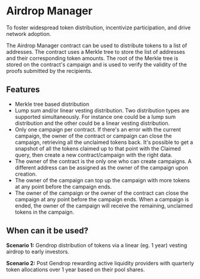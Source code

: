 # Airdrop Manager

To foster widespread token distribution, incentivize participation, and drive network adoption.

The Airdrop Manager contract can be used to distribute tokens to a list of addresses. The contract uses a Merkle tree to 
store the list of addresses and their corresponding token amounts. The root of the Merkle tree is stored on the contract's 
campaign and is used to verify the validity of the proofs submitted by the recipients.

## Features

- Merkle tree based distribution
- Lump sum and/or linear vesting distribution. Two distribution types are supported simultaneously. For instance one 
could be a lump sum distribution and the other could be a linear vesting distribution.
- Only one campaign per contract. If there's an error with the current campaign, the owner of the contract or campaign 
can close the campaign, retrieving all the unclaimed tokens back. It's possible to get a snapshot of all the tokens claimed 
up to that point with the Claimed query, then create a new contract/campaign with the right data.
- The owner of the contract is the only one who can create campaigns. A different address can be assigned as the owner
of the campaign upon creation.
- The owner of the campaign can top up the campaign with more tokens at any point before the campaign ends.
- The owner of the campaign or the owner of the contract can close the campaign at any point before the campaign ends. 
When a campaign is ended, the owner of the campaign will receive the remaining, unclaimed tokens in the campaign.

## When can it be used?

**Scenario 1:** Gendrop distribution of tokens via a linear (eg. 1 year) vesting airdrop to early investors.

**Scenario 2:** Post Gendrop rewarding active liquidity providers with quarterly token allocations over 1 year based on their pool shares.
